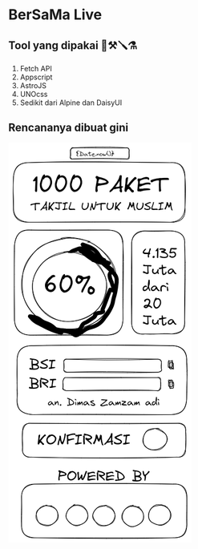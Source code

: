 # BerSaMa Live

## Tool yang dipakai 🔨⚒️🪛⚗️

1. Fetch API
2. Appscript
3. AstroJS
4. UNOcss
5. Sedikit dari Alpine dan DaisyUI

## Rencananya dibuat gini

![alt text](/public/image0.png)

